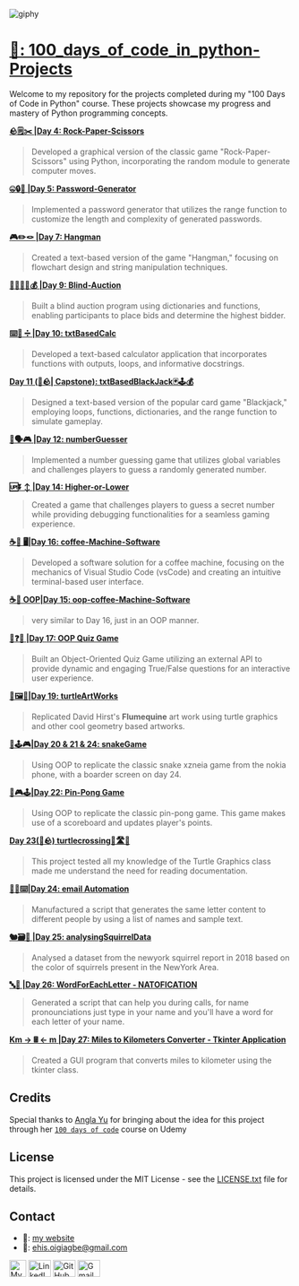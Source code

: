 ![giphy](https://github.com/Ehiane/100_days_of_code_in_python-Projects/assets/79903725/fd7d845b-9b85-48a5-9378-e17fa29d498e)



# [ 🔗: 100_days_of_code_in_python-Projects](https://github.com/Ehiane/100_days_of_code_in_python-Projects/tree/main)

Welcome to my repository for the projects completed during my "100 Days of Code in Python" course. These projects showcase my progress and mastery of Python programming concepts. 

**[ 🪨🗒️✂️ |Day 4: Rock-Paper-Scissors](https://github.com/Ehiane/100_days_of_code_in_python-Projects/tree/main/RPS)**
> Developed a graphical version of the classic game "Rock-Paper-Scissors" using Python, incorporating the random module to generate computer moves.

**[ 🤐🔒🎰 |Day 5: Password-Generator](passwordGenerator)**
> Implemented a password generator that utilizes the range function to customize the length and complexity of generated passwords.

**[🎮✏️🪢 |Day 7: Hangman](Hangman)**
> Created a text-based version of the game "Hangman," focusing on flowchart design and string manipulation techniques.

**[👨🏿‍💼💼💰 |Day 9: Blind-Auction](blindAuction)**
> Built a blind auction program using dictionaries and functions, enabling participants to place bids and determine the highest bidder.

**[⌨️🧮 ➗ |Day 10: txtBasedCalc](txtBasedCalc)**
> Developed a text-based calculator application that incorporates functions with outputs, loops, and informative docstrings.

**[Day 11 (🧢🪨| Capstone): txtBasedBlackJack🃏🕹️💰](txtBaseBlackJack)**
> Designed a text-based version of the popular card game "Blackjack," employing loops, functions, dictionaries, and the range function to simulate gameplay.

**[🔢🗣️🎮 |Day 12: numberGuesser](numberGuesser)**
> Implemented a number guessing game that utilizes global variables and challenges players to guess a randomly generated number.

**[🆙⏬ ↕️ |Day 14: Higher-or-Lower](HigherOrLower)**
> Created a game that challenges players to guess a secret number while providing debugging functionalities for a seamless gaming experience.

**[☕🤖 🖥️|Day 16: coffee-Machine-Software](coffeeMachineSoftware)**
> Developed a software solution for a coffee machine, focusing on the mechanics of Visual Studio Code (vsCode) and creating an intuitive terminal-based user interface.

**[☕🤖 OOP|Day 15: oop-coffee-Machine-Software](oop_coffeeMachineSoftware)**
> very similar to Day 16, just in an OOP manner.

**[💯❓🤔 |Day 17: OOP Quiz Game](oop_quizGame)**
> Built an Object-Oriented Quiz Game utilizing an external API to provide dynamic and engaging True/False questions for an interactive user experience.

**[🐢🖼️🎨|Day 19: turtleArtWorks](turtleArtWork)**
> Replicated David Hirst's **Flumequine** art work using turtle graphics and other cool geometry based artworks. 

**[🐍🕹️🎮|Day 20 & 21 & 24: snakeGame](snakePath)**
> Using OOP to replicate the classic snake xzneia game from the nokia phone, with a boarder screen on day 24.

**[🏓🎮🕹️|Day 22: Pin-Pong Game](pongGame)**
> Using OOP to replicate the classic pin-pong game. This game makes use of a scoreboard and updates player's points.

**[Day 23(🧢🪨) turtlecrossing🐢🛣️🚗](turtleCrossing)**
> This project tested all my knowledge of the Turtle Graphics class  made me understand the need for reading documentation.

**[📨🤖⌨️|Day 24: email Automation](emailAutomation)**
> Manufactured a script that generates the same letter content to different people by using a list of names and sample text.

**[🐿️🗃️🧮 |Day 25: analysingSquirrelData](analysingSquirrelData)**
> Analysed a dataset from the newyork squirrel report in 2018 based on the color of squirrels present in the NewYork Area.

**[🔤🎰 |Day 26: WordForEachLetter - NATOFICATION](wordForEachLetter)**
> Generated a script that can help you during calls, for name pronounciations just type in your name and you'll have a word for each letter of your name.

**[Km -> 🖩 <- m |Day 27: Miles to Kilometers Converter - Tkinter Application](m_to_km_Tkinter)**
> Created a GUI program that converts miles to kilometer using the tkinter class.



## Credits

Special thanks to [Angla Yu](https://twitter.com/yu_angela) for bringing about the idea for this project through her [`100 days of code`](https://www.udemy.com/course/100-days-of-code/) course on Udemy


## License

This project is licensed under the MIT License - see the [LICENSE.txt](LICENSE.txt) file for details.




## Contact
*  🔗: [my website](http://www.ehiane.info/) 
*  📧: ehis.oigiagbe@gmail.com
<p align="left">
    <a href="http://www.ehiane.info/" target="_blank"><img align="center" src="https://github.com/Ehiane/100_days_of_code_in_python-Projects/assets/79903725/55af3614-5f7d-4774-be46-e26a1d98f97d" alt="My Website" height="30" width="30" /></a>
    <a href="https://www.linkedin.com/in/ehiane-oigiagbe/" target="_blank"><img align="center" src="https://raw.githubusercontent.com/rahuldkjain/github-profile-readme-generator/master/src/images/icons/Social/linked-in-alt.svg" alt="LinkedIn" height="30" width="40" /></a>
    <a href="https://github.com/Ehiane" target="_blank"><img align="center" src="https://raw.githubusercontent.com/rahuldkjain/github-profile-readme-generator/master/src/images/icons/Social/github.svg" alt="GitHub" height="30" width="40" /></a>
    <a href="mailto:ehis.oigiagbe@gmail.com" target="_blank"><img align="center" src="https://github.com/Ehiane/100_days_of_code_in_python-Projects/assets/79903725/5018798f-b468-4411-897a-085da028be38" alt="Gmail" height="30" width="40" /></a>
</p>





